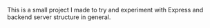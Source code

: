 This is a small project I made to try and experiment with Express and backend server structure in general. 
